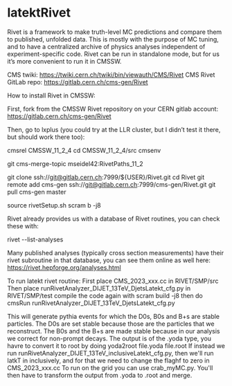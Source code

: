 # latektRivet
Rivet is a framework to make truth-level MC predictions and compare them to published, unfolded data. This is mostly with the purpose of MC tuning, and to have a centralized archive of physics analyses independent of experiment-specific code. Rivet can be run in standalone mode, but for us it’s more convenient to run it in CMSSW.

CMS twiki: https://twiki.cern.ch/twiki/bin/viewauth/CMS/Rivet 
CMS Rivet GitLab repo: https://gitlab.cern.ch/cms-gen/Rivet


How to install Rivet in CMSSW:

First, fork from the CMSSW Rivet repository on your CERN gitlab account: https://gitlab.cern.ch/cms-gen/Rivet

Then, go to lxplus (you could try at the LLR cluster, but I didn’t test it there, but should work there too):

cmsrel CMSSW_11_2_4
cd CMSSW_11_2_4/src
cmsenv

git cms-merge-topic mseidel42:RivetPaths_11_2

git clone ssh://git@gitlab.cern.ch:7999/${USER}/Rivet.git
cd Rivet
git remote add cms-gen ssh://git@gitlab.cern.ch:7999/cms-gen/Rivet.git
git pull cms-gen master

source rivetSetup.sh
scram b -j8

Rivet already provides us with a database of Rivet routines, you can check these with:

rivet --list-analyses

Many published analyses (typically cross section measurements) have their rivet subroutine in that database, you can see them online as well here: https://rivet.hepforge.org/analyses.html 



To run latekt rivet routine: 
First place CMS_2023_xxx.cc  in RIVET/SMP/src
Then place runRivetAnalyzer_DIJET_13TeV_DjetsLatekt_cfg.py in RIVET/SMP/test
compile the code again with scram build -j8
then do cmsRun runRivetAnalyzer_DIJET_13TeV_DjetsLatekt_cfg.py

This will generate pythia events for which the D0s, B0s and B+s are stable particles. The D0s are set stable because those are the particles that we reconstruct. 
The B0s and the B+s are made stable because in our analysis we correct for non-prompt decays. The output is of the .yoda type, you havre to convert it to root by doing yoda2root file.yoda file.root
If instead we run runRivetAnalyzer_DIJET_13TeV_inclusiveLatekt_cfg.py, then we'll run latkT in inclusively, and for that we need to change the flaghf to zero in CMS_2023_xxx.cc
To run on the grid you can use crab_myMC.py. You'll then have to transform the output from .yoda to .root and merge. 














